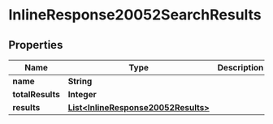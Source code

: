 

# InlineResponse20052SearchResults

## Properties

Name | Type | Description | Notes
------------ | ------------- | ------------- | -------------
**name** | **String** |  | 
**totalResults** | **Integer** |  | 
**results** | [**List&lt;InlineResponse20052Results&gt;**](InlineResponse20052Results.md) |  |  [optional]



